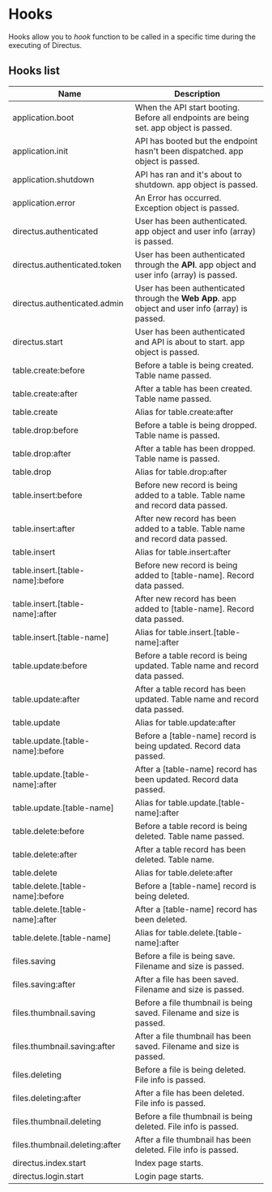 # Hooks

Hooks allow you to _hook_ function to be called in a specific time during the executing of Directus.

## Hooks list

Name                    | Description
----------------------- | ------------
application.boot        | When the API start booting. Before all endpoints are being set. app object is passed.
application.init        | API has booted but the endpoint hasn't been dispatched. app object is passed.
application.shutdown    | API has ran and it's about to shutdown. app object is passed.
application.error       | An Error has occurred. Exception object is passed.
directus.authenticated  | User has been authenticated. app object and user info (array) is passed.
directus.authenticated.token  | User has been authenticated through the **API**. app object and user info (array) is passed.
directus.authenticated.admin  | User has been authenticated through the **Web App**. app object and user info (array) is passed.
directus.start          | User has been authenticated and API is about to start. app object is passed.
table.create:before     | Before a table is being created. Table name passed.
table.create:after      | After a table has been created. Table name passed.
table.create            | Alias for table.create:after
table.drop:before       | Before a table is being dropped. Table name is passed.
table.drop:after        | After a table has been dropped. Table name is passed.
table.drop              | Alias for table.drop:after
table.insert:before     | Before new record is being added to a table. Table name and record data passed.
table.insert:after      | After new record has been added to a table. Table name and record data passed.
table.insert            | Alias for table.insert:after
table.insert.[table-name]:before     | Before new record is being added to [table-name]. Record data passed.
table.insert.[table-name]:after      | After new record has been added to [table-name]. Record data passed.
table.insert.[table-name]            | Alias for table.insert.[table-name]:after
table.update:before     | Before a table record is being updated. Table name and record data passed.
table.update:after      | After a table record has been updated. Table name and record data passed.
table.update            | Alias for table.update:after
table.update.[table-name]:before     | Before a [table-name] record is being updated. Record data passed.
table.update.[table-name]:after      | After a [table-name] record has been updated. Record data passed.
table.update.[table-name]            | Alias for table.update.[table-name]:after
table.delete:before     | Before a table record is being deleted. Table name passed.
table.delete:after      | After a table record has been deleted. Table name.
table.delete            | Alias for table.delete:after
table.delete.[table-name]:before     | Before a [table-name] record is being deleted.
table.delete.[table-name]:after      | After a [table-name] record has been deleted.
table.delete.[table-name]            | Alias for table.delete.[table-name]:after
files.saving            | Before a file is being save. Filename and size is passed.
files.saving:after      | After a file has been saved. Filename and size is passed.
files.thumbnail.saving            | Before a file thumbnail is being saved. Filename and size is passed.
files.thumbnail.saving:after      | After a file thumbnail has been saved. Filename and size is passed.
files.deleting            | Before a file is being deleted. File info is passed.
files.deleting:after      | After a file has been deleted. File info is passed.
files.thumbnail.deleting            | Before a file thumbnail is being deleted. File info is passed.
files.thumbnail.deleting:after      | After a file thumbnail has been deleted. File info is passed.
directus.index.start    | Index page starts.
directus.login.start    | Login page starts.